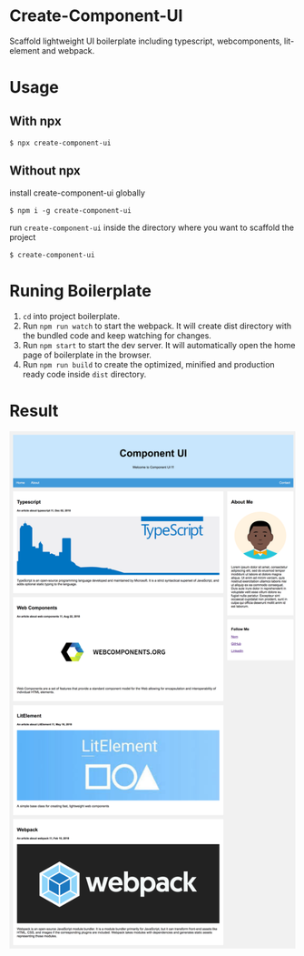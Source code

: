 # Create-Component-UI
Scaffold lightweight UI boilerplate including typescript, webcomponents, lit-element and webpack.

# Usage
## With npx
```
$ npx create-component-ui
```
## Without npx

install create-component-ui globally
```
$ npm i -g create-component-ui
```
run `create-component-ui` inside the directory where you want to scaffold the project

```
$ create-component-ui
```

# Runing Boilerplate

1. `cd` into project boilerplate.
2. Run `npm run watch` to start the webpack. It will create dist directory with the bundled code and keep watching for changes.
3. Run `npm start` to start the dev server. It will automatically open the home page of boilerplate in the browser.
4. Run `npm run build` to create the optimized, minified and production ready code inside `dist` directory.

# Result

![logo](./documentation/screenshot.png "logo")
